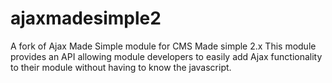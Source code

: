 # ajaxmadesimple2

A fork of Ajax Made Simple module for CMS Made simple 2.x
This module provides an API allowing module developers to easily add Ajax functionality to their module without having to know the javascript.
